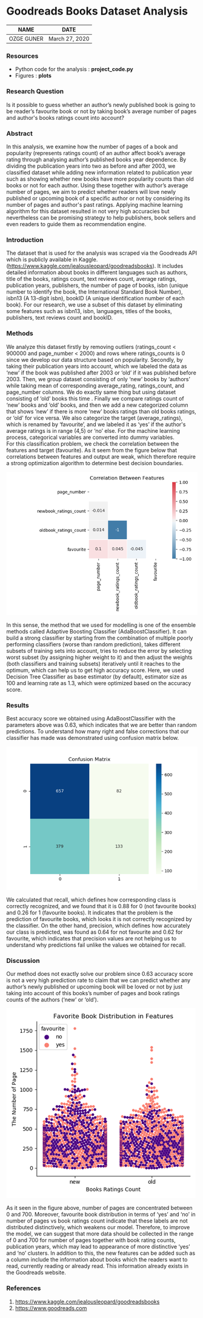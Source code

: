 # Goodreads Books Dataset Analysis
NAME | DATE
------------ | -------------
 OZGE GUNER | March 27, 2020

### Resources
* Python code for the analysis : __project_code.py__
* Figures : __plots__

### Research Question
Is it possible to guess whether an author’s newly published book is going to be reader’s favourite book or not by taking book’s average number of pages and author's books ratings count into account?
### Abstract
In this analysis, we examine how the number of pages of a book and popularity (represents ratings count) of an author affect book’s average rating through analysing author’s published books year dependence. By dividing the publication years into two as before and after 2003, we classified dataset while adding new information related to publication year such as showing whether new books have more popularity counts than old books or not for each author. Using these together with author’s average number of pages, we aim to predict whether readers will love newly published or upcoming book of a specific author or not by considering its number of pages and author's past ratings. Applying machine learning algorithm for this dataset resulted in not very high accuracies but nevertheless can be promising strategy to help publishers, book sellers and even readers to guide them as recommendation engine. 
### Introduction
The dataset that is used for the analysis was scraped via the Goodreads API which is publicly available in Kaggle.(https://www.kaggle.com/jealousleopard/goodreadsbooks). It includes detailed information about books in different languages such as authors, title of the books, ratings count, text reviews count, average ratings, publication years,  publishers, the number of page of books, isbn (unique number to identify the book, the International Standard Book Number), isbn13 (A 13-digit isbn), bookID (A unique identification number of each book). For our research, we use a subset of this dataset by eliminating some features such as isbn13, isbn, languages, titles of the books, publishers, text reviews count and bookID.
### Methods
We analyze this dataset firstly by removing outliers (ratings_count < 900000 and page_number < 2000) and rows where ratings_counts is 0 since we develop our data structure based on popularity. Secondly, by taking their publication years into account, which we labeled the data as ‘new’ if the book was published after 2003 or ‘old’ if it was published before 2003. Then, we group dataset consisting of only ‘new’ books by ‘authors’ while taking mean of corresponding average_rating, ratings_count, and page_number columns. We do exactly same thing but using dataset consisting of ‘old’ books this time . Finally we compare ratings count of ‘new’ books and ‘old’ books, and then we add a new categorized column that shows ’new’ if there is more ‘new’ books ratings than old books ratings, or ‘old' for vice versa. We also categorize the target (average_ratings), which is renamed by ‘favourite’, and we labeled it as ‘yes’ if the author's average ratings is in range (4,5) or ‘no’ else. For the machine learning process, categorical variables are converted into dummy variables.  
For this classification problem, we check the correlation between the features and target (favourite). As it seem from the figure below that correlations between features and output are weak, which therefore require a strong optimization algorithm to determine best decision boundaries.

![](https://github.com/ozggnr/BigDataProject/blob/master/plots/correlation_heatmap.png)

 In this sense, the method that we used for modelling is one of the ensemble methods called Adaptive Boosting Classifier (AdaBoostClassifier). It can build a strong classifier by starting from the combination of multiple poorly performing classifiers (worse than random prediction), takes different subsets of training sets into account, tries to reduce the error by selecting worst subset (by assigning higher weight to it) and then adjust the weights (both classifiers and training subsets) iteratively until it reaches to the optimum, which can help us to get high accuracy score. Here, we used Decision Tree Classifier as base estimator (by default), estimator size as 100 and learning rate as 1.3, which were optimized based on the accuracy score.
### Results
Best accuracy score we obtained using AdaBoostClassifier with the parameters above was 0.63, which indicates that we are better than random predictions. To understand how many right and false corrections that our classifier has made was demonstrated using confusion matrix below. 

   ![](https://github.com/ozggnr/BigDataProject/blob/master/plots/confusionmatrix_heatmap.png)

We calculated that recall, which defines how corresponding class is correctly recognized, and we found that it is 0.88 for 0 (not favourite books) and 0.26 for 1 (favourite books). It indicates that the problem is the prediction of favourite books, which looks it is not correctly recognized by the classifier. On the other hand, precision, which defines how accurately our class is predicted, was found as 0.64 for not favourite and 0.62 for favourite, which indicates that precision values are not helping us to understand why predictions fail unlike the values we obtained for recall.

### Discussion
Our method does not exactly solve our problem since 0.63 accuracy score is not a very high prediction rate to claim that we can predict whether any author’s newly published or upcoming book will be loved or not by just taking into account of this books’s number of pages and book ratings counts of the authors (‘new’ or ‘old’). 

![](https://github.com/ozggnr/BigDataProject/blob/master/plots/favourite_book_distribution.png)

As it seen in the figure above, number of pages are concentrated between 0 and 700. Moreover, favourite book distribution in terms of ‘yes’ and ‘no’ in number of pages vs book ratings count indicate that these labels are not distributed distinctively, which weakens our model. Therefore, to improve the model, we can suggest that more data should be collected in the range of 0 and 700 for number of pages together with book rating counts, publication years, which may lead to appearance of more distinctive ‘yes’ and ‘no’ clusters. In addition to this, the new features can be added such as a column include the information about books which the readers want to read, currently reading or already read. This information already exists in the Goodreads website.
### References
1. https://www.kaggle.com/jealousleopard/goodreadsbooks
2. https://www.goodreads.com



